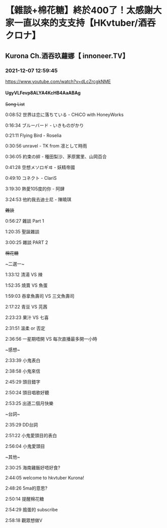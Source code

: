 # 【雜談+棉花糖】終於400了！太感謝大家一直以來的支支持【HKvtuber/酒吞クロナ】

## Kurona Ch.酒吞玖蘿娜【 innoneer.TV】

### 2021-12-07 12:59:45

https://www.youtube.com/watch?v=dLcZrcgkNME

#### UgyVLFevp8ALYA4KcHB4AaABAg

~~Song List~~

0:08:52 世界は恋に落ちている - CHiCO with HoneyWorks

0:16:34 ブルーバード - いきものがかり

0:21:11 Flying Bird - Roselia

0:30:56 unravel - TK from 凛として時雨

0:36:05 約束の絆 - 種田梨沙、茅原實里、山岡百合

0:41:28 空想メソロギヰ - 妖精帝國

0:49:10 コネクト - ClariS

3:19:30 熱愛105度的你 - 阿肆

3:24:53 他約我去迪士尼 - 陳曉琪



~~雜談~~

0:56:27 雜談 Part 1

1:20:35 聖誕雜談

3:00:25 雜談 PART 2



~~棉花糖~~

~二選一~

1:33:12 清湯 VS 辣

1:52:35 燒賣 VS 魚蛋

1:59:03 吞拿魚壽司 VS 三文魚壽司

2:17:22 青豆 VS 芫茜

2:23:23 果汁 VS 七喜

2:31:51 溫柔 or 否定

2:36:56 一星期唔開 VS 每次直播最多開一小時



~感想~

2:33:39 小鬼表白

2:38:58 小鬼來信

2:45:29 頭目錯字

2:50:24 頭目唱歌好聽

2:53:25 出道二個月快樂



~台詞~

2:35:29 DD台詞

2:51:22 小鬼愛頭目的表白

2:56:04 小鬼愛頭目



~其他~

2:30:25 海南雞飯好唔好食?

2:44:05 welcome to hkvtuber Kurona!

2:48:26 5ma的意思?

2:50:14 提醒棉花糖

2:54:29 搗蛋的 subscribe

2:58:18 觀眾想做V

